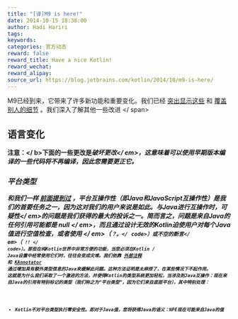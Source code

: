 ```yaml
---
title: "[译]M9 is here!"
date: 2014-10-15 18:38:00
author: Hadi Hariri
tags:
keywords:
categories: 官方动态
reward: false
reward_title: Have a nice Kotlin!
reward_wechat:
reward_alipay:
source_url: https://blog.jetbrains.com/kotlin/2014/10/m9-is-here/
---
```


M9已经到来，它带来了许多新功能和重要变化。我们已经 [突出显示这些](http://blog.jetbrains.com/kotlin/2014/10/m9-is-coming/) 和 [覆盖别人的细节](http://blog.jetbrains.com/kotlin/2014/10/making-platform-interop-even-smoother/) 。我们深入了解其他一些改进
<span id =“more-1643”> </ span>
## 语言变化

<b>注意：</ b>下面的一些更改是<em>破坏更改</ em>，这意味着可以使用早期版本编译的一些代码将不再编译，因此您需要更正它。
### 平台类型

和我们一样 [前面提到过](http://blog.jetbrains.com/kotlin/2014/10/making-platform-interop-even-smoother/) ，平台互操作性（即Java和JavaScript互操作性）是我们的首要任务之一，因为这对我们的用户来说是如此。与Java进行互操作时，可疑性</ em>的问题是我们获得的最大的投诉之一。简而言之，问题是来自Java的任何引用可能都是<em> null </ em>，而且通过设计无效的Kotlin迫使用户对每个Java值进行空值检查，或者使用<em> </ em>（<code>？。</ code>）或<em>不空的断言</ em>（<code> !! </ code>）。那些在纯Kotlin世界中非常方便的功能，当您必须在Kotlin / Java设置中经常使用它们时，往往会变成灾难。我们依靠 [外部注释](http://blog.jetbrains.com/kotlin/using-external-annotations) 和 [KAnnotator](http://blog.jetbrains.com/kotlin/2013/03/kannotator-0-1-is-out/) 通过增加具有额外类型信息的Java来缓解此问题。这种方法证明是太麻烦了，在某些情况下不起作用。
这就是为什么我们采取了一个激进的方法，并使得Kotlin的类型系统更加轻松，当涉及到Java互操作：现在来自Java的引用有特别标记的类型（我们称之为“平台类型”，因为它们来自底层平台），其中特别处理：

* Kotlin不对平台类型执行零安全性。即对于Java值，您将获得Java的语义：NPE现在可能来自Java的值

